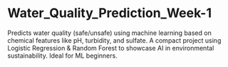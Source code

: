 # Water_Quality_Prediction_Week-1
Predicts water quality (safe/unsafe) using machine learning based on chemical features like pH, turbidity, and sulfate. A compact project using Logistic Regression &amp; Random Forest to showcase AI in environmental sustainability. Ideal for ML beginners.
